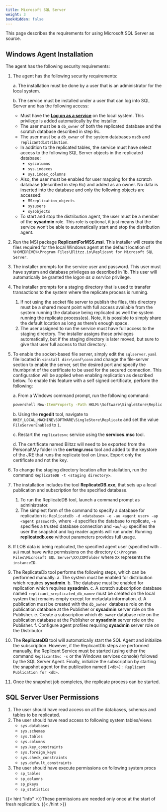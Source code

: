```yaml
---
title: Microsoft SQL Server
weight: 3
bookHidden: false 
---
```


This page describes the requirements for using Microsoft SQL Server as source.

## Windows Agent Installation

The agent has the following security requirements:

1. The agent has the following security requirements:

   a. The installation must be done by a user that is an administrator for the local system.

   b. The service must be installed under a user that can log into SQL Server and has the following access:
      - Must have the [**Log on as a service**](https://docs.microsoft.com/en-us/windows/security/threat-protection/security-policy-settings/log-on-as-a-service) on the local system. This privilege is added automatically by the installer.
      - The user must be a `db_owner` of both the replicated database and the scratch database described in step 9c. 
      - The user must be a `db_owner` of the system databases `msdb` and `replicantdistribution`.
      - In addition to the replicated tables, the service must have select access to the following SQL Server objects in the replicated database:
         - `syscolumns`
         - `sys.indexes`
         - `sys.index_columns`
      - Also, the user must be enabled for user mapping for the scratch database (described in step 6c) and added as an owner. No data is inserted into the database and only the following objects are accessed:
         - `MSreplication_objects`
         - `sysusers`
         - `sysobjects`
      - To start and stop the distribution agent, the user must be a member of the  **sysadmin** role. This role is optional, it just means that the service won’t be able to automatically start and stop the distribution agent.
2.  Run the MSI package **ReplicantForMSS.msi**. This installer will create the files required for the local Windows agent at the default location of `%HOMEDRIVE%\Program Files\Blitzz.io\Replicant for Microsoft SQL Server`.
3. The installer prompts for the service user and password. This user must have system and database privileges as described in 1b. This user will automatically be granted the *logon as a service* privilege.
4. The installer prompts for a staging directory that is used to transfer transactions to the system where the replicate process is running. 
   1. If not using the socket file server to publish the files, this directory must be a shared mount point with full access available from the system running the database being replicated as well the system running the replicate process(es). Note, it is possible to simply share the default location as long as there’s enough space.
   2. The user assigned to run the service must have full access to the staging directory. The installer assigns those privileges automatically, but if the staging directory is later moved, but sure to give that user full access to that directory.
5. To enable the socket-based file server, simply edit the `sqlserver.yaml` file located in `<install dir>\conf\conn` and change the file-server section to enable the server, set the desired port and specify the thumbprint of the certificate to be used for the secured connection. This configuration will be applied when enabling replication as described below. To enable this feature with a self signed certificate, perform the following:

   a. From a Windows command prompt, run the following command:
   
   ```bat
   powershell New-ItemProperty -Path HKLM:\Software\SingleStore\Replicate -Name TlsCertificateHash -Value (New-SelfSignedCertificate -DnsName SingleStore -CertStoreLocation "cert:\CurrentUser\My"  -NotAfter (Get-Date).AddYears(20)).Thumbprint -PropertyType STRING -Force
   ```
   
   b. Using the **regedit** tool, navigate to `HKEY_LOCAL_MACHINE\SOFTWARE\SingleStore\Replicate` and set the value `FileServerEnabled` to `1`.
   
   c. Restart the `replicatesvc` service using the **services.msc** tool.
   
   d. The certificate named Blitzz will need to be exported from the Personal\My folder in the **certmgr.msc** tool and added to the keystore of the JRE that runs the replicate tool on Linux. Export only the certificate and not the key.
6. To change the staging directory location after installation, run the command `ReplicateDB -t <staging directory>`.
7. The installation includes the tool **ReplicateDB.exe**, that sets up a local publication and subscription for the specified database. 
   1. To run the ReplicateDB tool, launch a command prompt as administrator.
   2. The simplest form of the command to specify a database for replication is: `ReplicateDb -d <database> -e -au <agent user> -ap <agent password>`, where `-d` specifies the database to replicate, `-e` specifies a trusted database connection and -`au`/`-ap` specifies the user the snapshot and log reader agents will run under. Running **replicatedb.exe** without parameters provides full usage.
8. If LOB data is being replicated, the specified agent user (specified with `-au`)  must have write permissions on the directory `C:\Program Files\Microsoft SQL Server\XX\COMfolder` where `XX` represents the `instanceID`.
9. The ReplicateDb tool performs the following steps, which can be performed manually:
   a. The system must be enabled for distribution which requires **sysadmin**.
   b. The database must be enabled for replication which requires **sysadmin**.
   c. A scratch subscription database named `replicant_<replicated_db_name>` must be created on the local system that remains empty except for metadata information.
   d. A publication must be created with the `db_owner `database role on the publication database at the Publisher or **sysadmin** server role on the Publisher.
   e. Create a subscription which `db_owner` database role on the publication database at the Publisher or **sysadmin** server role on the Publisher.
   f. Configure agent profiles requiring **sysadmin** server role on the Distributor
10. The **ReplicateDB** tool will automatically start the SQL Agent and initialize the subscription. However, if the ReplicantDb steps are performed manually, the Replicant Service must be started (using either the command `ReplicantSvc -s` or the Windows services console) followed by the SQL Server Agent. Finally, initialize the subscription by starting the snapshot agent for the publication named `[<db>]: Replicant Publication for <db>`.
11. Once the snapshot job completes, the replicate process can be started.

## SQL Server User Permissions

1. The user should have read access on all the databases, schemas and tables to be replicated.
2. The user should have read access to following system tables/views
    - `sys.databases`
    - `sys.schemas`
    - `sys.tables`
    - `sys.columns`
    - `sys.key_constraints`
    - `sys.foreign_keys`
    - `sys.check_constraints`
    - `sys.default_constraints`
3. The user should have execute permissions on following system procs
    - `sp_tables`
    - `sp_columns`
    - `sp_pkeys`
    - `sp_statistics`

{{< hint "info" >}}These permissions are needed only once at the start of fresh replication. {{< /hint >}}